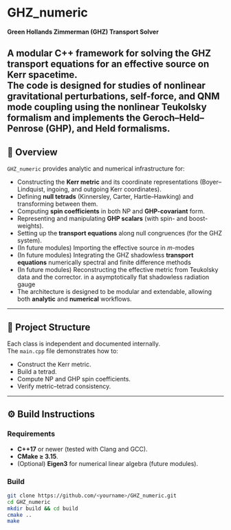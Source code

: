 # GHZ_numeric

**Green Hollands Zimmerman (GHZ) Transport Solver**

A modular C++ framework for solving the **GHZ transport equations** 
for an effective source on Kerr spacetime.  
The code is designed for studies of **nonlinear gravitational perturbations**,
**self-force**, and **QNM mode coupling** 
using the nonlinear Teukolsky formalism and implements the 
**Geroch–Held–Penrose (GHP)**, and Held formalisms. 
---

## 🔭 Overview

`GHZ_numeric` provides analytic and numerical infrastructure for:
- Constructing the **Kerr metric** and its coordinate representations (Boyer–Lindquist, ingoing, and outgoing Kerr coordinates).
- Defining **null tetrads** (Kinnersley, Carter, Hartle–Hawking) and transforming between them.
- Computing **spin coefficients** in both NP and **GHP-covariant** form.
- Representing and manipulating **GHP scalars** (with spin- and boost-weights).
- Setting up the **transport equations** along null congruences (for the GHZ system).
- (In future modules) Importing the effective source in $m$-modes
- (In future modules) Integrating the GHZ shadowless **transport equations** numerically spectral and 
finite difference methods
- (In future modules) Reconstructing the effective metric from Teukolsky data and the corrector.
in a asymptotically flat shadowless radiation gauge 
- 
  The architecture is designed to be modular and extendable, allowing both **analytic** and **numerical** workflows.

---

## 🧱 Project Structure


Each class is independent and documented internally.  
The `main.cpp` file demonstrates how to:
- Construct the Kerr metric.
- Build a tetrad.
- Compute NP and GHP spin coefficients.
- Verify metric–tetrad consistency.

---

## ⚙️ Build Instructions

### Requirements
- **C++17** or newer (tested with Clang and GCC).
- **CMake ≥ 3.15**.
- (Optional) **Eigen3** for numerical linear algebra (future modules).

### Build

```bash
git clone https://github.com/<yourname>/GHZ_numeric.git
cd GHZ_numeric
mkdir build && cd build
cmake ..
make

